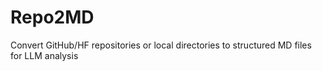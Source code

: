 # Repo2MD
Convert GitHub/HF repositories or local directories to structured MD files for LLM analysis
